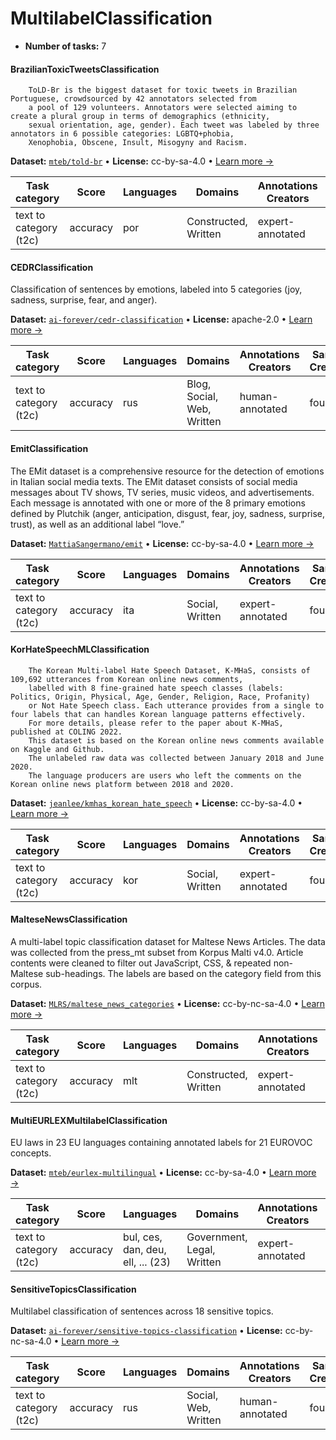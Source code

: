
# MultilabelClassification

<!-- This document is auto-generated. Changes will be overwritten. Please change the generating script. -->

- **Number of tasks:** 7 

#### BrazilianToxicTweetsClassification


        ToLD-Br is the biggest dataset for toxic tweets in Brazilian Portuguese, crowdsourced by 42 annotators selected from
        a pool of 129 volunteers. Annotators were selected aiming to create a plural group in terms of demographics (ethnicity,
        sexual orientation, age, gender). Each tweet was labeled by three annotators in 6 possible categories: LGBTQ+phobia,
        Xenophobia, Obscene, Insult, Misogyny and Racism.
        

**Dataset:** [`mteb/told-br`](https://huggingface.co/datasets/mteb/told-br) • **License:** cc-by-sa-4.0 • [Learn more →](https://paperswithcode.com/dataset/told-br)

| Task category | Score | Languages | Domains | Annotations Creators | Sample Creation |
|-------|-------|-------|-------|-------|-------|
| text to category (t2c) | accuracy | por | Constructed, Written | expert-annotated | found |



#### CEDRClassification

Classification of sentences by emotions, labeled into 5 categories (joy, sadness, surprise, fear, and anger).

**Dataset:** [`ai-forever/cedr-classification`](https://huggingface.co/datasets/ai-forever/cedr-classification) • **License:** apache-2.0 • [Learn more →](https://www.sciencedirect.com/science/article/pii/S1877050921013247)

| Task category | Score | Languages | Domains | Annotations Creators | Sample Creation |
|-------|-------|-------|-------|-------|-------|
| text to category (t2c) | accuracy | rus | Blog, Social, Web, Written | human-annotated | found |



#### EmitClassification

The EMit dataset is a comprehensive resource for the detection of emotions in Italian social media texts.
        The EMit dataset consists of social media messages about TV shows, TV series, music videos, and advertisements.
        Each message is annotated with one or more of the 8 primary emotions defined by Plutchik
        (anger, anticipation, disgust, fear, joy, sadness, surprise, trust), as well as an additional label “love.”
        

**Dataset:** [`MattiaSangermano/emit`](https://huggingface.co/datasets/MattiaSangermano/emit) • **License:** cc-by-sa-4.0 • [Learn more →](https://github.com/oaraque/emit)

| Task category | Score | Languages | Domains | Annotations Creators | Sample Creation |
|-------|-------|-------|-------|-------|-------|
| text to category (t2c) | accuracy | ita | Social, Written | expert-annotated | found |



#### KorHateSpeechMLClassification


        The Korean Multi-label Hate Speech Dataset, K-MHaS, consists of 109,692 utterances from Korean online news comments,
        labelled with 8 fine-grained hate speech classes (labels: Politics, Origin, Physical, Age, Gender, Religion, Race, Profanity)
        or Not Hate Speech class. Each utterance provides from a single to four labels that can handles Korean language patterns effectively.
        For more details, please refer to the paper about K-MHaS, published at COLING 2022.
        This dataset is based on the Korean online news comments available on Kaggle and Github.
        The unlabeled raw data was collected between January 2018 and June 2020.
        The language producers are users who left the comments on the Korean online news platform between 2018 and 2020.
        

**Dataset:** [`jeanlee/kmhas_korean_hate_speech`](https://huggingface.co/datasets/jeanlee/kmhas_korean_hate_speech) • **License:** cc-by-sa-4.0 • [Learn more →](https://paperswithcode.com/dataset/korean-multi-label-hate-speech-dataset)

| Task category | Score | Languages | Domains | Annotations Creators | Sample Creation |
|-------|-------|-------|-------|-------|-------|
| text to category (t2c) | accuracy | kor | Social, Written | expert-annotated | found |



#### MalteseNewsClassification

A multi-label topic classification dataset for Maltese News
        Articles. The data was collected from the press_mt subset from Korpus
        Malti v4.0. Article contents were cleaned to filter out JavaScript, CSS,
        & repeated non-Maltese sub-headings. The labels are based on the category
        field from this corpus.
        

**Dataset:** [`MLRS/maltese_news_categories`](https://huggingface.co/datasets/MLRS/maltese_news_categories) • **License:** cc-by-nc-sa-4.0 • [Learn more →](https://huggingface.co/datasets/MLRS/maltese_news_categories)

| Task category | Score | Languages | Domains | Annotations Creators | Sample Creation |
|-------|-------|-------|-------|-------|-------|
| text to category (t2c) | accuracy | mlt | Constructed, Written | expert-annotated | found |



#### MultiEURLEXMultilabelClassification

EU laws in 23 EU languages containing annotated labels for 21 EUROVOC concepts.

**Dataset:** [`mteb/eurlex-multilingual`](https://huggingface.co/datasets/mteb/eurlex-multilingual) • **License:** cc-by-sa-4.0 • [Learn more →](https://huggingface.co/datasets/coastalcph/multi_eurlex)

| Task category | Score | Languages | Domains | Annotations Creators | Sample Creation |
|-------|-------|-------|-------|-------|-------|
| text to category (t2c) | accuracy | bul, ces, dan, deu, ell, ... (23) | Government, Legal, Written | expert-annotated | found |



#### SensitiveTopicsClassification

Multilabel classification of sentences across 18 sensitive topics.

**Dataset:** [`ai-forever/sensitive-topics-classification`](https://huggingface.co/datasets/ai-forever/sensitive-topics-classification) • **License:** cc-by-nc-sa-4.0 • [Learn more →](https://aclanthology.org/2021.bsnlp-1.4)

| Task category | Score | Languages | Domains | Annotations Creators | Sample Creation |
|-------|-------|-------|-------|-------|-------|
| text to category (t2c) | accuracy | rus | Social, Web, Written | human-annotated | found |
